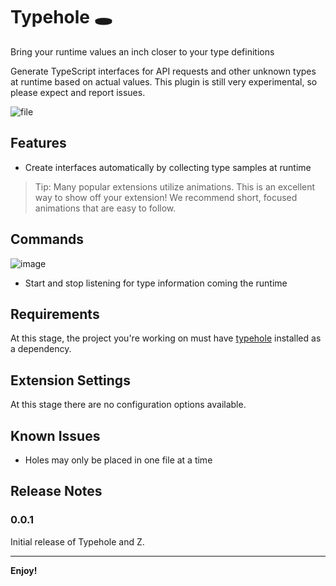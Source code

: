 # Typehole 🕳

Bring your runtime values an inch closer to your type definitions

Generate TypeScript interfaces for API requests and other unknown types at runtime based on actual values. This plugin is still very experimental, so please expect and report issues.

![file](https://user-images.githubusercontent.com/1206987/115986088-5646a280-a5b7-11eb-841c-90ab6e10198a.gif)

## Features

- Create interfaces automatically by collecting type samples at runtime


> Tip: Many popular extensions utilize animations. This is an excellent way to show off your extension! We recommend short, focused animations that are easy to follow.

## Commands
![image](https://user-images.githubusercontent.com/1206987/115992467-89e4f500-a5d6-11eb-9869-cf765d43ec52.png)

- Start and stop listening for type information coming the runtime

## Requirements

At this stage, the project you're working on must have [typehole](https://www.npmjs.com/package/typehole) installed as a dependency.

## Extension Settings

At this stage there are no configuration options available.

## Known Issues

- Holes may only be placed in one file at a time

## Release Notes

### 0.0.1

Initial release of Typehole
and Z.

---

**Enjoy!**
